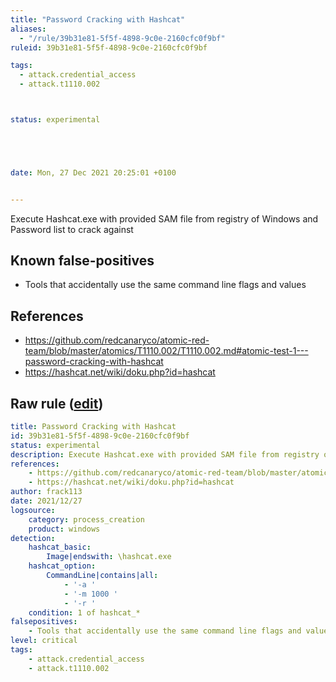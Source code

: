 ```yaml
---
title: "Password Cracking with Hashcat"
aliases:
  - "/rule/39b31e81-5f5f-4898-9c0e-2160cfc0f9bf"
ruleid: 39b31e81-5f5f-4898-9c0e-2160cfc0f9bf

tags:
  - attack.credential_access
  - attack.t1110.002



status: experimental





date: Mon, 27 Dec 2021 20:25:01 +0100


---
```


Execute Hashcat.exe with provided SAM file from registry of Windows and Password list to crack against

<!--more-->


## Known false-positives

* Tools that accidentally use the same command line flags and values



## References

* https://github.com/redcanaryco/atomic-red-team/blob/master/atomics/T1110.002/T1110.002.md#atomic-test-1---password-cracking-with-hashcat
* https://hashcat.net/wiki/doku.php?id=hashcat


## Raw rule ([edit](https://github.com/SigmaHQ/sigma/edit/master/rules/windows/process_creation/proc_creation_win_hashcat.yml))
```yaml
title: Password Cracking with Hashcat
id: 39b31e81-5f5f-4898-9c0e-2160cfc0f9bf
status: experimental
description: Execute Hashcat.exe with provided SAM file from registry of Windows and Password list to crack against
references:
    - https://github.com/redcanaryco/atomic-red-team/blob/master/atomics/T1110.002/T1110.002.md#atomic-test-1---password-cracking-with-hashcat
    - https://hashcat.net/wiki/doku.php?id=hashcat
author: frack113
date: 2021/12/27
logsource:
    category: process_creation
    product: windows
detection:
    hashcat_basic:
        Image|endswith: \hashcat.exe 
    hashcat_option:
        CommandLine|contains|all:
            - '-a '
            - '-m 1000 '
            - '-r '
    condition: 1 of hashcat_*
falsepositives:
    - Tools that accidentally use the same command line flags and values
level: critical
tags:
    - attack.credential_access
    - attack.t1110.002

```
